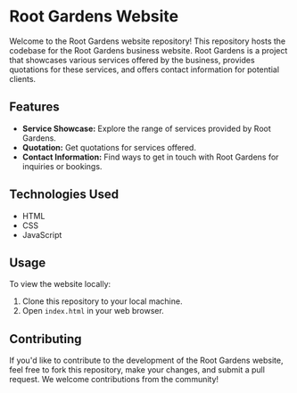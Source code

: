 # Root Gardens Website

Welcome to the Root Gardens website repository! This repository hosts the codebase for the Root Gardens business website. Root Gardens is a project that showcases various services offered by the business, provides quotations for these services, and offers contact information for potential clients.

## Features

- **Service Showcase:** Explore the range of services provided by Root Gardens.
- **Quotation:** Get quotations for services offered.
- **Contact Information:** Find ways to get in touch with Root Gardens for inquiries or bookings.

## Technologies Used

- HTML
- CSS
- JavaScript

## Usage

To view the website locally:

1. Clone this repository to your local machine.
2. Open `index.html` in your web browser.

## Contributing

If you'd like to contribute to the development of the Root Gardens website, feel free to fork this repository, make your changes, and submit a pull request. We welcome contributions from the community!

